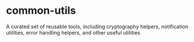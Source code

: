 # common-utils
A curated set of reusable tools, including cryptography helpers, notification utilities, error handling helpers, and other useful utilities
